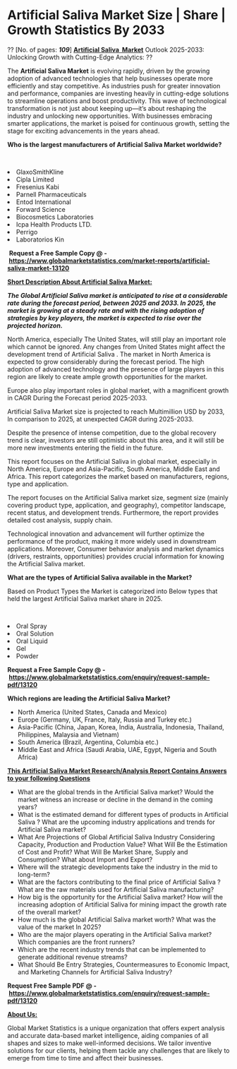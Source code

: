 <H1>Artificial Saliva Market Size | Share | Growth Statistics By 2033</H1><p>?? [No. of pages:&nbsp;<strong><em>109</em></strong>]&nbsp;<strong><a href="https://www.globalmarketstatistics.com/market-reports/artificial-saliva-market-13120">Artificial Saliva &nbsp;Market</a></strong>&nbsp;Outlook 2025-2033: Unlocking Growth with Cutting-Edge Analytics: ??</p><p>The <strong>Artificial Saliva Market</strong> is evolving rapidly, driven by the growing adoption of advanced technologies that help businesses operate more efficiently and stay competitive. As industries push for greater innovation and performance, companies are investing heavily in cutting-edge solutions to streamline operations and boost productivity. This wave of technological transformation is not just about keeping up&mdash;it&rsquo;s about reshaping the industry and unlocking new opportunities. With businesses embracing smarter applications, the market is poised for continuous growth, setting the stage for exciting advancements in the years ahead.</p><p><strong>Who is the largest manufacturers of Artificial Saliva Market worldwide?</strong></p><p>&nbsp;<li>GlaxoSmithKline<li> Cipla Limited<li> Fresenius Kabi<li> Parnell Pharmaceuticals<li> Entod International<li> Forward Science<li> Biocosmetics Laboratories<li> Icpa Health Products LTD.<li> Perrigo<li> Laboratorios Kin</p><p>&nbsp;<strong>Request a Free Sample Copy @ -&nbsp;<a href="https://www.globalmarketstatistics.com/market-reports/artificial-saliva-market-13120">https://www.globalmarketstatistics.com/market-reports/artificial-saliva-market-13120</a></strong></p><p><strong><u>Short Description About Artificial Saliva Market:</u></strong></p><p><strong><em>The Global Artificial Saliva market is anticipated to rise at a considerable rate during the forecast period, between 2025 and 2033. In 2025, the market is growing at a steady rate and with the rising adoption of strategies by key players, the market is expected to rise over the projected horizon.</em></strong></p><p>North America, especially The United States, will still play an important role which cannot be ignored. Any changes from United States might affect the development trend of Artificial Saliva . The market in North America is expected to grow considerably during the forecast period. The high adoption of advanced technology and the presence of large players in this region are likely to create ample growth opportunities for the market.</p><p>Europe also play important roles in global market, with a magnificent growth in CAGR During the Forecast period 2025-2033.</p><p>Artificial Saliva Market size is projected to reach Multimillion USD by 2033, In comparison to 2025, at unexpected CAGR during 2025-2033.</p><p>Despite the presence of intense competition, due to the global recovery trend is clear, investors are still optimistic about this area, and it will still be more new investments entering the field in the future.</p><p>This report focuses on the Artificial Saliva in global market, especially in North America, Europe and Asia-Pacific, South America, Middle East and Africa. This report categorizes the market based on manufacturers, regions, type and application.</p><p>The report focuses on the Artificial Saliva market size, segment size (mainly covering product type, application, and geography), competitor landscape, recent status, and development trends. Furthermore, the report provides detailed cost analysis, supply chain.</p><p>Technological innovation and advancement will further optimize the performance of the product, making it more widely used in downstream applications. Moreover, Consumer behavior analysis and market dynamics (drivers, restraints, opportunities) provides crucial information for knowing the Artificial Saliva market.</p><p><strong>What are the types of Artificial Saliva available in the Market?</strong></p><p>Based on Product Types the Market is categorized into Below types that held the largest Artificial Saliva market share in 2025.</p><p>&nbsp;<li>Oral Spray<li> Oral Solution<li> Oral Liquid<li> Gel<li> Powder&nbsp;</p><p><strong>Request a Free Sample Copy @ -&nbsp;<a href="https://www.globalmarketstatistics.com/enquiry/request-sample-pdf/13120">https://www.globalmarketstatistics.com/enquiry/request-sample-pdf/13120</a></strong></p><p><strong>Which regions are leading the Artificial Saliva Market?</strong></p><ul><li>North America (United States, Canada and Mexico)</li><li>Europe (Germany, UK, France, Italy, Russia and Turkey etc.)</li><li>Asia-Pacific (China, Japan, Korea, India, Australia, Indonesia, Thailand, Philippines, Malaysia and Vietnam)</li><li>South America (Brazil, Argentina, Columbia etc.)</li><li>Middle East and Africa (Saudi Arabia, UAE, Egypt, Nigeria and South Africa)</li></ul><p><strong><u>This Artificial Saliva Market Research/Analysis Report Contains Answers to your following Questions</u></strong></p><ul><li>What are the global trends in the Artificial Saliva market? Would the market witness an increase or decline in the demand in the coming years?</li><li>What is the estimated demand for different types of products in Artificial Saliva ? What are the upcoming industry applications and trends for Artificial Saliva market?</li><li>What Are Projections of Global Artificial Saliva Industry Considering Capacity, Production and Production Value? What Will Be the Estimation of Cost and Profit? What Will Be Market Share, Supply and Consumption? What about Import and Export?</li><li>Where will the strategic developments take the industry in the mid to long-term?</li><li>What are the factors contributing to the final price of Artificial Saliva ? What are the raw materials used for Artificial Saliva manufacturing?</li><li>How big is the opportunity for the Artificial Saliva market? How will the increasing adoption of Artificial Saliva for mining impact the growth rate of the overall market?</li><li>How much is the global Artificial Saliva market worth? What was the value of the market In 2025?</li><li>Who are the major players operating in the Artificial Saliva market? Which companies are the front runners?</li><li>Which are the recent industry trends that can be implemented to generate additional revenue streams?</li><li>What Should Be Entry Strategies, Countermeasures to Economic Impact, and Marketing Channels for Artificial Saliva Industry?</li></ul><p><strong>Request Free Sample PDF @ -&nbsp;<a href="https://www.globalmarketstatistics.com/enquiry/request-sample-pdf/13120">https://www.globalmarketstatistics.com/enquiry/request-sample-pdf/13120</a></strong></p><p><strong><u>About Us:</u></strong></p><p>Global Market Statistics&nbsp;is a unique organization that offers expert analysis and accurate data-based market intelligence, aiding companies of all shapes and sizes to make well-informed decisions. We tailor inventive solutions for our clients, helping them tackle any challenges that are likely to emerge from time to time and affect their businesses.</p>
